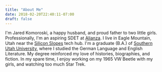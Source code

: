```yaml
---
title: "About Me"
date: 2018-02-20T22:40:11-07:00
draft: false 
---
```


I'm Jared Komoroski, a happy husband, and proud father to two little girls. Professionally, I'm an aspiring SDET at 
[Alianza](https://alianza.com). I live in Eagle Mountain, Utah near the [Silicon Slopes](https://siliconslopes.com/)
tech hub. I'm a graduate (B.A.) of [Southern Utah University](https://www.suu.edu/), where I studied the German Language
and English Literature. My degree reinforced my love of histories, biographies, and fiction. In my spare time, I enjoy
working on my 1965 VW Beetle with my girls, and watching too much Star Trek.